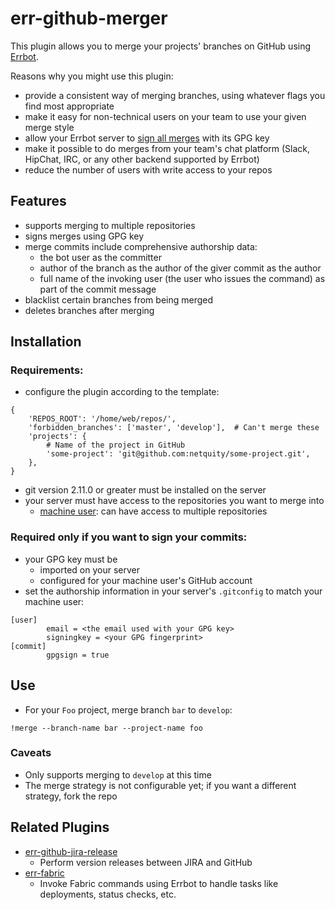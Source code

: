 # err-github-merger

This plugin allows you to merge your projects' branches on GitHub using [Errbot](http://errbot.io/en/latest/).

Reasons why you might use this plugin:
* provide a consistent way of merging branches, using whatever flags you find most appropriate
* make it easy for non-technical users on your team to use your given merge style
* allow your Errbot server to [sign all merges](https://github.com/blog/2144-gpg-signature-verification) with its GPG key
* make it possible to do merges from your team's chat platform (Slack, HipChat, IRC, or any other backend supported by Errbot)
* reduce the number of users with write access to your repos

## Features

* supports merging to multiple repositories
* signs merges using GPG key
* merge commits include comprehensive authorship data:
    * the bot user as the committer
    * author of the branch as the author of the giver commit as the author
    * full name of the invoking user (the user who issues the command) as part of the commit message
* blacklist certain branches from being merged
* deletes branches after merging

## Installation

### Requirements:

* configure the plugin according to the template:
```
{
    'REPOS_ROOT': '/home/web/repos/',
    'forbidden_branches': ['master', 'develop'],  # Can't merge these
    'projects': {
        # Name of the project in GitHub
        'some-project': 'git@github.com:netquity/some-project.git',
    },
}
```
* git version 2.11.0 or greater must be installed on the server
* your server must have access to the repositories you want to merge into
    * [machine user](https://developer.github.com/guides/managing-deploy-keys/#machine-users): can have access to multiple repositories

### Required only if you want to sign your commits:

* your GPG key must be
    * imported on your server
    * configured for your machine user's GitHub account
* set the authorship information in your server's `.gitconfig` to match your machine user:
```
[user]
        email = <the email used with your GPG key>
        signingkey = <your GPG fingerprint>
[commit]
        gpgsign = true
```

## Use

* For your `Foo` project, merge branch `bar` to `develop`:

```
!merge --branch-name bar --project-name foo
```

### Caveats

* Only supports merging to `develop` at this time
* The merge strategy is not configurable yet; if you want a different strategy, fork the repo

## Related Plugins

* [err-github-jira-release](https://github.com/netquity/err-github-jira-release)
    * Perform version releases between JIRA and GitHub
* [err-fabric](https://github.com/netquity/err-fabric)
    * Invoke Fabric commands using Errbot to handle tasks like deployments, status checks, etc.
